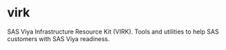 # virk
SAS Viya Infrastructure Resource Kit (VIRK).  Tools and utilities to help SAS customers with SAS Viya readiness.
